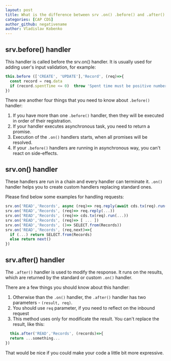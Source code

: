 ```yaml
---
layout: post
title: What is the difference between srv .on() .before() and .after() handlers in CAP CDS?
categories: [CAP CDS]
author_github: negativename
author: Vladislav Kobenko
---
```


## srv.before() handler

This handler is called before the srv.on() handler. It is usually used for adding user's input validation, for example:

```js
this.before (['CREATE', 'UPDATE'],'Record', (req)=>{
  const record = req.data
  if (record.spentTime <= 0)  throw 'Spent time must be positive number'
})
```

There are another four things that you need to know about `.before()` handler:

1. If you have more than one `.before()` handler, then they will be executed in order of their registration. 
2. If your handler executes asynchronous task, you need to return a promise.
3. Execution of the `.on()` handlers starts, when all promises will be resolved.
4. If your `.before()` handlers are running in asynchronous way, you can't react on side-effects.

## srv.on() handler

These handlers are run in a chain and every handler can terminate it. `.on()` handler helps you to create custom handlers replacing standard ones.

Please find below some examples for handling requests:

```js
srv.on('READ','Records', async (req)=> req.reply(await cds.tx(req).run(...))
srv.on('READ','Records', (req)=> req.reply(...))
srv.on('READ','Records', (req)=> cds.tx(req).run(...))
srv.on('READ','Records', (req)=> [ ... ])
srv.on('READ','Records', ()=> SELECT.from(Records))
srv.on('READ','Records', (req,next)=>{
  if (...) return SELECT.from(Records) 
  else return next()  
})
```

## srv.after() handler

The `.after()` handler is used to modify the response. It runs on the results, which are returned by the standard or custom `.on()` handler.

There are a few things you should know about this handler:

1. Otherwise than the `.on()` handler, the `.after()` handler has two parameters - `(result, req)`.
2. You should use `req` parameter, if you need to reflect on the inbound request
3. This method uses only for modificate the result. You can't replace the result, like this: 
```js
  this.after('READ','Records', (records)=>{
  return ...something...
})
```

That would be nice if you could make your code a little bit more expressive.
